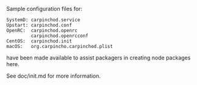 Sample configuration files for:
```
SystemD: carpinchod.service
Upstart: carpinchod.conf
OpenRC:  carpinchod.openrc
         carpinchod.openrcconf
CentOS:  carpinchod.init
macOS:   org.carpincho.carpinchod.plist
```
have been made available to assist packagers in creating node packages here.

See doc/init.md for more information.

